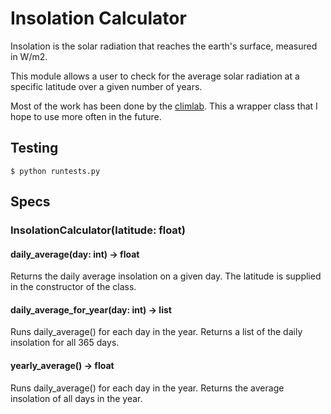# Insolation Calculator

Insolation is the solar radiation that reaches the earth's surface, measured in W/m2.

This module allows a user to check for the average solar radiation at a specific latitude over a given number of years.

Most of the work has been done by the [climlab](https://climlab.readthedocs.io/en/latest/). This a wrapper class that I hope to use more often in the future.

## Testing

`$ python runtests.py`

## Specs

### InsolationCalculator(latitude: float)

#### daily_average(day: int) -> float

Returns the daily average insolation on a given day. The latitude is supplied in the constructor of the class.

#### daily_average_for_year(day: int) -> list

Runs daily_average() for each day in the year. Returns a list of the daily insolation for all 365 days.

#### yearly_average() -> float

Runs daily_average() for each day in the year. Returns the average insolation of all days in the year.
